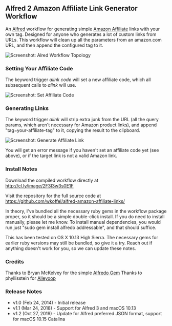 ## Alfred 2 Amazon Affiliate Link Generator Workflow

An [Alfred](http://www.alfredapp.com/ "Alfred App") workflow for generating simple [Amazon Affiliate](http://affiliate-program.amazon.com) links with your own tag.  Designed for anyone who generates a lot of custom links from URLs.  This workflow will clean up all the parameters from an amazon.com URL, and then append the configured tag to it.

![Screenshot: Alred Workflow Topology](https://raw.github.com/wkoffel/alfred-amazon-affiliate-links/master/screenshots/workflow.png "Workflow Topology")


### Setting Your Affiliate Code

The keyword trigger *alink code <your-affiliate-tag>* will set a new affiliate code, which all subsequent calls to *alink* will use.

![Screenshot: Set Affiliate Code](https://raw.github.com/wkoffel/alfred-amazon-affiliate-links/master/screenshots/set-affiliate-code.png "Set Affiliate Code")


### Generating Links

The keyword trigger *alink <an-amazon-product-url>* will strip extra junk from the URL (all the query params, which aren't necessary for Amazon product links), and append "tag=your-affiliate-tag" to it, copying the result to the clipboard.

![Screenshot: Generate Affiliate Link](https://raw.github.com/wkoffel/alfred-amazon-affiliate-links/master/screenshots/generate-affiliate-link.png "Generate Affiliate Link")

You will get an error message if you haven't set an affiliate code yet (see above), or if the target link is not a valid Amazon link.

### Install Notes

Download the compiled workflow directly at http://cl.ly/image/2F3I3w3s0E1F

Visit the repository for the full source code at https://github.com/wkoffel/alfred-amazon-affiliate-links/

In theory, I've bundled all the necessary ruby gems in the workflow package proper, so it should be a simple double-click install.  If you do need to install manually, please let me know.  To install manual dependencies, you would run just "sudo gem install alfredo addressable", and that should suffice.

This has been tested on OS X 10.13 High Sierra. The necessary gems for earlier ruby versions may still be bundled, so give it a try.  Reach out if anything doesn't work for you, so we can update these notes.

### Credits

Thanks to Bryan McKelvey for the simple [Alfredo Gem](https://github.com/brymck/alfredo "Alfredo Ruby Gem")
Thanks to phyllisstein for [Alleyoop](http://www.alfredforum.com/topic/1582-alleyoop-update-alfred-workflows/ "Alleyoop Workflow Updater")

### Release Notes

* v1.0 (Feb 24, 2014) - Initial release
* v1.1 (Mar 24, 2018) - Support for Alfred 3 and macOS 10.13
* v1.2 (Oct 27, 2019) - Update for Alfred preferred JSON format, support for macOS 10.15 Catalina
